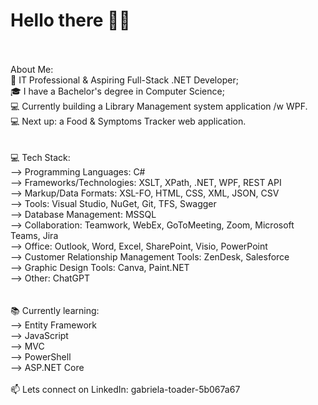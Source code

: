 # Hello there 👋🏽
<br>
<br>About Me:
<br>💼 IT Professional & Aspiring Full-Stack .NET Developer;
<br>🎓 I have a Bachelor's degree in Computer Science;
<br>💻 Currently building a Library Management system application /w WPF.
<br>💻 Next up: a Food & Symptoms Tracker web application.
<br>
<br>
<br>💻 Tech Stack:
<br>--> Programming Languages: C#
<br>--> Frameworks/Technologies: XSLT, XPath, .NET, WPF, REST API
<br>--> Markup/Data Formats: XSL-FO, HTML, CSS, XML, JSON, CSV
<br>--> Tools: Visual Studio, NuGet, Git, TFS, Swagger
<br>--> Database Management: MSSQL
<br>--> Collaboration: Teamwork, WebEx, GoToMeeting, Zoom, Microsoft Teams, Jira
<br>--> Office: Outlook, Word, Excel, SharePoint, Visio, PowerPoint
<br>--> Customer Relationship Management Tools: ZenDesk, Salesforce
<br>--> Graphic Design Tools: Canva, Paint.NET
<br>--> Other: ChatGPT
<br>
<br>
<br>📚 Currently learning:
<br>--> Entity Framework
<br>--> JavaScript
<br>--> MVC
<br>--> PowerShell
<br>--> ASP.NET Core
<br>
<br>📫 Lets connect on LinkedIn: gabriela-toader-5b067a67
